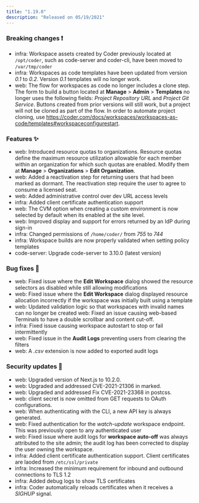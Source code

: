 ```yaml
---
title: "1.19.0"
description: "Released on 05/19/2021"
---
```


### Breaking changes ❗

- infra: Workspace assets created by Coder previously located at `/opt/coder`,
  such as code-server and coder-cli, have been moved to `/var/tmp/coder`
- infra: Workspaces as code templates have been updated from version _0.1_ to
  _0.2_. Version _0.1_ templates will no longer work.
- web: The flow for workspaces as code no longer includes a clone step. The form
  to build a button located at **Manage** > **Admin** > **Templates** no longer
  uses the following fields: _Project Repository URL_ and _Project Git Service_.
  Buttons created from prior versions will still work, but a project will not be
  cloned as part of the flow. In order to automate project cloning, use
  <https://coder.com/docs/workspaces/workspaces-as-code/templates#workspaceconfigurestart>.

### Features ✨

- web: Introduced resource quotas to organizations. Resource quotas define the
  maximum resource utilization allowable for each member within an organization
  for which such quotas are enabled. Modify them at **Manage** >
  **Organizations** > **Edit Organization**.
- web: Added a reactivation step for returning users that had been marked as
  dormant. The reactivation step require the user to agree to consume a licensed
  seat.
- web: Added administrative control over dev URL access levels
- infra: Added client certificate authentication support
- web: The CVM option when creating a custom environment is now selected by
  default when its enabled at the site level.
- web: Improved display and support for errors returned by an IdP during sign-in
- infra: Changed permissions of `/home/coder/` from _755_ to _744_
- infra: Workspace builds are now properly validated when setting policy templates
- code-server: Upgrade code-server to 3.10.0 (latest version)

### Bug fixes 🐛

- web: Fixed issue where the **Edit Workspace** dialog showed the resource
  selectors as disabled while still allowing modifications
- web: Fixed issue where the **Edit Workspace** dialog displayed resource
  allocation incorrectly if the workspace was initially built using a template
- web: Updated validation logic so that workspaces with invalid names can no
  longer be created web: Fixed an issue causing web-based Terminals to have a
  double scrollbar and content cut-off.
- infra: Fixed issue causing workspace autostart to stop or fail intermittently
- web: Fixed issue in the **Audit Logs** preventing users from clearing the
  filters
- web: A _.csv_ extension is now added to exported audit logs

### Security updates 🔐

- web: Upgraded version of Next.js to 10.2.0.
- web: Upgraded and addressed CVE-2021-21306 in marked.
- web: Upgraded and addressed Fix CVE-2021-23368 in postcss.
- web: client secret is now omitted from GET requests to OAuth configurations.
- web: When authenticating with the CLI, a new API key is always generated.
- web: Fixed authentication for the _watch-update_ workspace endpoint. This was
  previously open to any authenticated user
- web: Fixed issue where audit logs for **workspace auto-off** was always
  attributed to the site admin; the audit log has been corrected to display the
  user owning the workspace.
- infra: Added client certificate authentication support. Client certificates
  are laoded from `/etc/ssl/private`
- infra: Increased the minimum requirement for inbound and outbound connections
  to TLS 1.2
- infra: Added debug logs to show TLS certificates
- infra: Coder automatically reloads certificates when it receives a _SIGHUP_
  signal.
